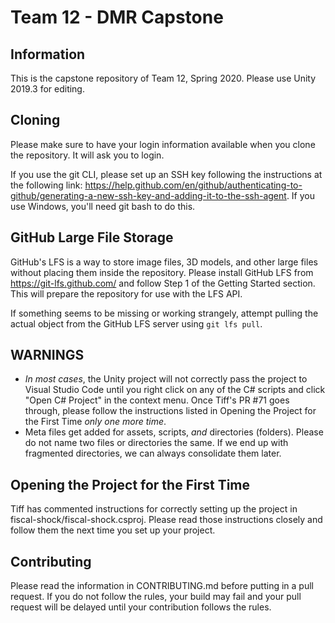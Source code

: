 # Team 12 - DMR Capstone

## Information
This is the capstone repository of Team 12, Spring 2020. Please use Unity 2019.3 for editing.

## Cloning
Please make sure to have your login information available when you clone the repository. It will ask you to login.

If you use the git CLI, please set up an SSH key following the instructions at the following link:
https://help.github.com/en/github/authenticating-to-github/generating-a-new-ssh-key-and-adding-it-to-the-ssh-agent. If you use Windows, you'll need git bash to do this.

## GitHub Large File Storage
GitHub's LFS is a way to store image files, 3D models, and other large files without placing them inside the repository. Please install GitHub LFS from https://git-lfs.github.com/ and follow Step 1 of the Getting Started section. This will prepare the repository for use with the LFS API.

If something seems to be missing or working strangely, attempt pulling the actual object from the GitHub LFS server using `git lfs pull`.

## WARNINGS
- *In most cases*, the Unity project will not correctly pass the project to Visual Studio Code until you right click on any of the C# scripts and click "Open C# Project" in the context menu. Once Tiff's PR #71 goes through, please follow the instructions listed in Opening the Project for the First Time *only one more time*.
- Meta files get added for assets, scripts, *and* directories (folders). Please do not name two files or directories the same. If we end up with fragmented directories, we can always consolidate them later.

## Opening the Project for the First Time
Tiff has commented instructions for correctly setting up the project in fiscal-shock/fiscal-shock.csproj. Please read those instructions closely and follow them the next time you set up your project.

## Contributing
Please read the information in CONTRIBUTING.md before putting in a pull request. If you do not follow the rules, your build may fail and your pull request will be delayed until your contribution follows the rules.
